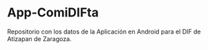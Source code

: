 # App-ComiDIFta
Repositorio con los datos de la Aplicación en Android para el DIF de Atizapan de Zaragoza.
